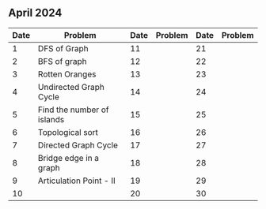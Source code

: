 ## April 2024

| Date | Problem                    | Date | Problem | Date | Problem |
| ---- | -------------------------- | ---- | ------- | ---- | ------- |
| 1    | DFS of Graph               | 11   |         | 21   |         |
| 2    | BFS of graph               | 12   |         | 22   |         |
| 3    | Rotten Oranges             | 13   |         | 23   |         |
| 4    | Undirected Graph Cycle     | 14   |         | 24   |         |
| 5    | Find the number of islands | 15   |         | 25   |         |
| 6    | Topological sort           | 16   |         | 26   |         |
| 7    | Directed Graph Cycle       | 17   |         | 27   |         |
| 8    | Bridge edge in a graph     | 18   |         | 28   |         |
| 9    | Articulation Point - II    | 19   |         | 29   |         |
| 10   |                            | 20   |         | 30   |         |
